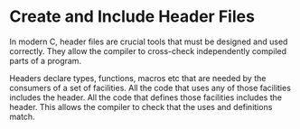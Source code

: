 # Create and Include Header Files

In modern C, header files are crucial tools that must be designed and used correctly.  They allow the compiler to cross-check independently compiled parts of a program.

Headers declare types, functions, macros etc that are needed by the consumers of a set of facilities.
All the code that uses any of those facilities includes the header.
All the code that defines those facilities includes the header.
This allows the compiler to check that the uses and definitions match.

